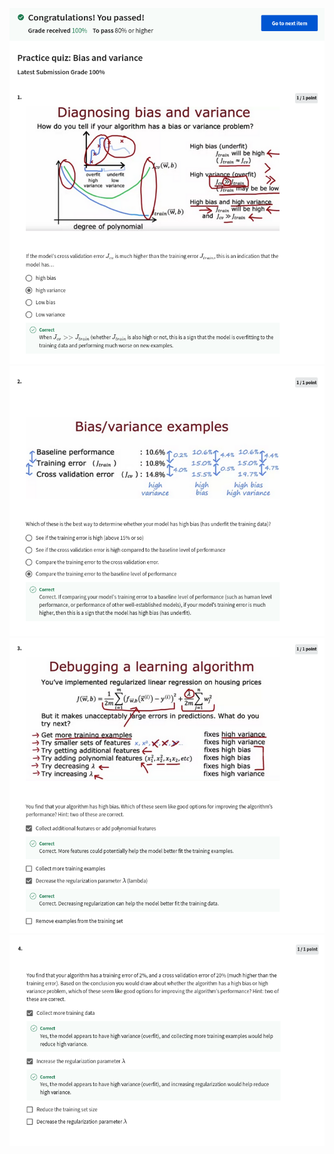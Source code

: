 ![](https://github.com/aditya-agr/Machine-Learning-Specialization/blob/9d04ab60f2334c9d2915b031a358a629c8403dd0/C2%20-%20Advanced%20Learning%20Algorithms/week3/practice-quiz-bias-and-variance/ss1.png)
![](https://github.com/aditya-agr/Machine-Learning-Specialization/blob/9d04ab60f2334c9d2915b031a358a629c8403dd0/C2%20-%20Advanced%20Learning%20Algorithms/week3/practice-quiz-bias-and-variance/ss2.png)
![](https://github.com/aditya-agr/Machine-Learning-Specialization/blob/9d04ab60f2334c9d2915b031a358a629c8403dd0/C2%20-%20Advanced%20Learning%20Algorithms/week3/practice-quiz-bias-and-variance/ss3.png)
![](https://github.com/aditya-agr/Machine-Learning-Specialization/blob/9d04ab60f2334c9d2915b031a358a629c8403dd0/C2%20-%20Advanced%20Learning%20Algorithms/week3/practice-quiz-bias-and-variance/ss4.png)